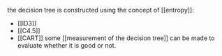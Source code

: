 the decision tree is constructed using the concept of [[entropy]]:
- [[ID3]]
- [[C4.5]]
- [[CART]]
some [[measurement of the decision tree]] can be made to evaluate whether it is good or not.